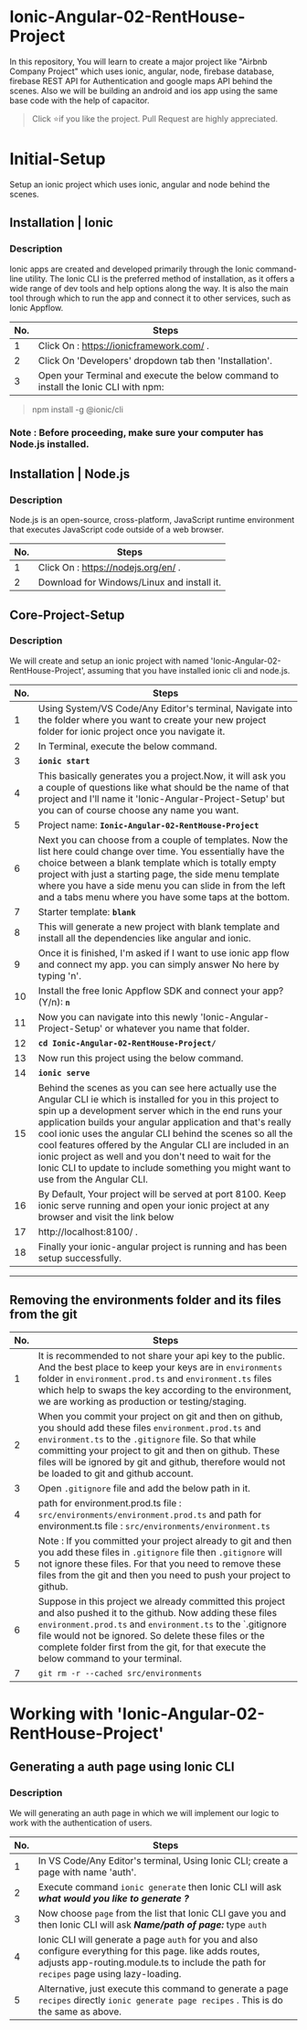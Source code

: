 # Ionic-Angular-02-RentHouse-Project
In this repository, You will learn to create a major project like "Airbnb Company Project" which uses ionic, angular, node, firebase database, firebase REST API for Authentication and google maps API behind the scenes. Also we will be building an android and ios app using the same base code with the help of capacitor.

> Click :star:if you like the project. Pull Request are highly appreciated.

# Initial-Setup
Setup an ionic project which uses ionic, angular and node behind the scenes.

## Installation | Ionic

### Description
Ionic apps are created and developed primarily through the Ionic command-line utility. The Ionic CLI is the preferred method of installation, as it offers a wide range of dev tools and help options along the way. It is also the main tool through which to run the app and connect it to other services, such as Ionic Appflow.

| No. | Steps |
|---- | ---------
|1 | Click On : https://ionicframework.com/ . |
|2 | Click On 'Developers' dropdown tab then 'Installation'. | 
|3 | Open your Terminal and execute the below command to install the Ionic CLI with npm: |
> npm install -g @ionic/cli

### Note : Before proceeding, make sure your computer has Node.js installed.

## Installation | Node.js

### Description
Node.js is an open-source, cross-platform, JavaScript runtime environment that executes JavaScript code outside of a web browser.

| No. | Steps |
|---- | ---------
|1 | Click On : https://nodejs.org/en/ . |
|2 | Download for Windows/Linux and install it. |

## Core-Project-Setup

### Description
We will create and setup an ionic project with named 'Ionic-Angular-02-RentHouse-Project', assuming that you have installed ionic cli and node.js.

| No. | Steps |
|---- | ---------
|1 | Using System/VS Code/Any Editor's terminal, Navigate into the folder where you want to create your new project folder for ionic project once you navigate it. |
|2 | In Terminal, execute the below command. |
|3 | **`ionic start`** |  
|4 | This basically generates you a project.Now, it will ask you a couple of questions like what should be the name of that project and I'll name it 'Ionic-Angular-Project-Setup' but you can of course choose any name you want. |
|5 | Project name: **`Ionic-Angular-02-RentHouse-Project`** |
|6 | Next you can choose from a couple of templates. Now the list here could change over time. You essentially have the choice between a blank template which is totally empty project with just a starting page, the side menu template where you have a side menu you can slide in from the left and a tabs menu where you have some taps at the bottom. |
|7 | Starter template: **`blank`** |
|8 | This will generate a new project with blank template and install all the dependencies like angular and ionic. |
|9 | Once it is finished, I'm asked if I want to use ionic app flow and connect my app. you can simply answer No here by typing 'n'. |
|10 | Install the free Ionic Appflow SDK and connect your app? (Y/n): **`n`** |
|11 | Now you can navigate into this newly 'Ionic-Angular-Project-Setup' or whatever you name that folder. |
|12 | **`cd Ionic-Angular-02-RentHouse-Project/`** |
|13 | Now run this project using the below command.|
|14 | **`ionic serve`** |
|15 | Behind the scenes as you can see here actually use the Angular CLI ie which is installed for you in this project to spin up a development server which in the end runs your application builds your angular application and that's really cool ionic uses the angular CLI behind the scenes so all the cool features offered by the Angular CLI are included in an ionic project as well and you don't need to wait for the Ionic CLI to update to include something you might want to use from the Angular CLI. |
|16 | By Default, Your project will be served at port 8100. Keep ionic serve running and open your ionic project at any browser and visit the link below |
|17 | http://localhost:8100/ . |
|18 | Finally your ionic-angular project is running and has been setup successfully. |

---

## Removing the environments folder and its files from the git

| No. | Steps |
|---- | ----|
|1 | It is recommended to not share your api key to the public. And the best place to keep your keys are in `environments` folder in `environment.prod.ts` and `environment.ts` files which help to swaps the key according to the environment, we are working as production or testing/staging. |
|2 | When you commit your project on git and then on github, you should add these files `environment.prod.ts` and `environment.ts` to the `.gitignore` file. So that while committing your project to git and then on github. These files will be ignored by git and github, therefore would not be loaded to git and github account. |
|3 | Open `.gitignore` file and add the below path in it. |
|4 | path for environment.prod.ts file : `src/environments/environment.prod.ts` and path for environment.ts file : `src/environments/environment.ts` |
|5 | Note : If you committed your project already to git and then you add these files in `.gitignore` file then `.gitignore` will not ignore these files. For that you need to remove these files from the git and then you need to push your project to github. |
|6 |Suppose in this project we already committed this project and also pushed it to the github. Now adding these files `environment.prod.ts` and `environment.ts` to the `.gitignore file would not be ignored. So delete these files or the complete folder first from the git, for that execute the below command to your terminal. |
|7 | `git rm -r --cached src/environments` |


# Working with 'Ionic-Angular-02-RentHouse-Project'


## Generating a auth page using Ionic CLI
### Description
We will generating an auth page in which we will implement our logic to work with the authentication of users.

| No. | Steps |
|---- | ---------
|1 | In VS Code/Any Editor's terminal, Using Ionic CLI; create a page with name 'auth'. |
|2 | Execute command `ionic generate` then Ionic CLI will ask **_what would you like to generate ?_** | 
|3 | Now choose `page` from the list that Ionic CLI gave you and then Ionic CLI will ask **_Name/path of page:_** type `auth` |
|4 | Ionic CLI will generate a page `auth` for you and also configure everything for this page. like adds routes, adjusts app-routing.module.ts to include the path for `recipes` page using lazy-loading.  
|5 | Alternative, just execute this command to generate a page `recipes` directly `ionic generate page recipes` . This is do the same as above.|